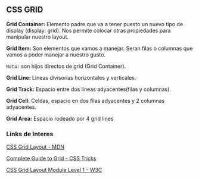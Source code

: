 ## CSS GRID

**Grid Container:** Elemento padre que va a tener puesto un nuevo tipo de display (display: grid). Nos permite colocar otras propiedades para manipular nuestro layout.

**Grid Item:** Son elementos que vamos a manejar. Seran filas o columnas que vamos a poder manejar a nuestro gusto.

`Nota:` son hijos directos de grid (Grid Container).

**Grid Line:** Lineas divisorias horizontales y verticales.

**Grid Track:** Espacio entre dos líneas adyacentes(filas y columnas).

**Grid Cell:** Celdas, espacio en dos filas adyacentes y 2 columnas adyacentes.

**Grid Area:** Espacio rodeado por 4 grid lines



### Links de Interes

[CSS Grid Layout - MDN](https://developer.mozilla.org/es/docs/Web/CSS/CSS_Grid_Layout)

[Complete Guide to Grid - CSS Tricks](https://css-tricks.com/snippets/css/complete-guide-grid/)

[CSS Grid Layout Module Level 1 - W3C](https://www.w3.org/TR/css-grid-1/)